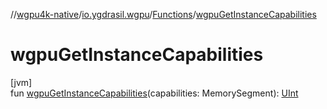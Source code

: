 //[wgpu4k-native](../../../index.md)/[io.ygdrasil.wgpu](../index.md)/[Functions](index.md)/[wgpuGetInstanceCapabilities](wgpu-get-instance-capabilities.md)

# wgpuGetInstanceCapabilities

[jvm]\
fun [wgpuGetInstanceCapabilities](wgpu-get-instance-capabilities.md)(capabilities: MemorySegment): [UInt](https://kotlinlang.org/api/core/kotlin-stdlib/kotlin/-u-int/index.html)